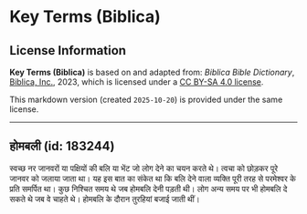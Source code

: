 # Key Terms (Biblica)

## License Information

**Key Terms (Biblica)** is based on and adapted from: _Biblica Bible Dictionary_, [Biblica, Inc.](https://www.biblica.com/), 2023, which is licensed under a [CC BY-SA 4.0 license](https://creativecommons.org/licenses/by-sa/4.0/legalcode.en).

This markdown version (created `2025-10-20`) is provided under the same license.



--------------------------------

## होमबली (id: 183244)

स्वच्छ नर जानवरों या पक्षियों की बलि या भेंट जो लोग देने का चयन करते थे। त्वचा को छोड़कर पूरे जानवर को जलाया जाता था। यह इस बात का संकेत था कि बलि देने वाला व्यक्ति पूरी तरह से परमेश्वर के प्रति समर्पित था। कुछ निश्चित समय थे जब होमबलि देनी पड़ती थी। लोग अन्य समय पर भी होमबलि दे सकते थे जब वे चाहते थे। होमबलि के दौरान तुरहियां बजाई जाती थीं।


